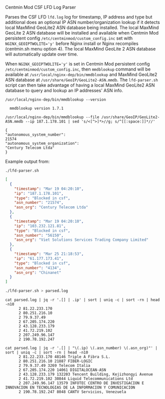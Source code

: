 Centmin Mod CSF LFD Log Parser

Parses the CSF LFD `lfd.log` log for timestamp, IP address and type but additional does an optional IP ASN number/organization lookup if it detects local MaxMind GeoLite2 ASN database being installed. The local MaxMind GeoLite 2 ASN database will be installed and available when Centmin Mod persistent config `/etc/centminmod/custom_config.inc` set with `NGINX_GEOIPTWOLITE='y'` before Nginx install or Nginx recompiles (centmin.sh menu option 4). The local MaxMind GeoLite 2 ASN database will automatically update over time.

When `NGINX_GEOIPTWOLITE='y'` is set in Centmin Mod persistent config `/etc/centminmod/custom_config.inc`, then `mmdblookup` command will be available at `/usr/local/nginx-dep/bin/mmdblookup` and MaxMind GeoLite2 ASN database at `/usr/share/GeoIP/GeoLite2-ASN.mmdb`. The `lfd-parser.sh` script can then take advantage of having a local MaxMind GeoLite2 ASN database to query and lookup an IP addresses' ASN info.


```
/usr/local/nginx-dep/bin/mmdblookup --version

  mmdblookup version 1.7.1
```
```
/usr/local/nginx-dep/bin/mmdblookup --file /usr/share/GeoIP/GeoLite2-ASN.mmdb --ip 187.1.178.101 | sed 's/<[^>]*>//g; s/^[[:space:]]*//'

{
"autonomous_system_number": 
21574 
"autonomous_system_organization": 
"Century Telecom Ltda" 
}
```

Example output from:

```
./lfd-parser.sh
```

```json
[
  {
    "timestamp": "Mar 19 04:20:10",
    "ip": "187.1.178.101",
    "type": "Blocked in csf",
    "asn_number": "21574",
    "asn_org": "Century Telecom Ltda"
  },
  {
    "timestamp": "Mar 19 04:20:10",
    "ip": "103.232.121.81",
    "type": "Blocked in csf",
    "asn_number": "56150",
    "asn_org": "Viet Solutions Services Trading Company Limited"
  },
  {
    "timestamp": "Mar 25 21:18:53",
    "ip": "61.177.173.41",
    "type": "Blocked in csf",
    "asn_number": "4134",
    "asn_org": "Chinanet"
  }
]
```

```bash
./lfd-parser.sh > parsed.log
```
```
cat parsed.log | jq -r '.[] | .ip' | sort | uniq -c | sort -rn | head -n10
      2 81.22.233.170
      2 80.251.216.10
      2 79.9.37.49
      2 67.205.174.220
      2 43.128.233.179
      2 41.72.219.102
      2 207.249.96.147
      2 190.78.192.247
```
```
cat parsed.log | jq -r '.[] | "\(.ip) \(.asn_number) \(.asn_org)"' | sort | uniq -c | sort -rn | head -n10
      2 81.22.233.170 48146 Triple A Fibra S.L.
      2 80.251.216.10 21887 FIBER-LOGIC
      2 79.9.37.49 3269 Telecom Italia
      2 67.205.174.220 14061 DIGITALOCEAN-ASN
      2 43.128.233.179 132203 Tencent Building, Kejizhongyi Avenue
      2 41.72.219.102 30844 Liquid Telecommunications Ltd
      2 207.249.96.147 13579 INFOTEC CENTRO DE INVESTIGACION E INNOVACION EN TECNOLOGIAS DE LA INFORMACION Y COMUNICACION
      2 190.78.192.247 8048 CANTV Servicios, Venezuela
```